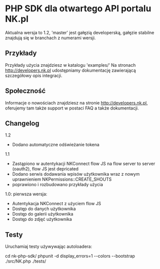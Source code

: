 PHP SDK dla otwartego API portalu NK.pl
=======================================

Aktualna wersja to 1.2, 'master' jest gałęzią developerską, gałęzie stabilne znajdują się w branchach
z numerami wersji.

Przykłady
---------

Przykłady użycia znajdziesz w katalogu 'examples/'
Na stronach http://developers.nk.pl udostępniamy dokumentację zawierającą szczegółowy opis integracji.

Społeczność
---------

Informacje o nowościach znajdziesz na stronie http://developers.nk.pl, oferujemy tam także support w postaci
FAQ a także dokumentacji.

Changelog
---------
1.2

* Dodano automatyczne odświeżanie tokena

1.1

* Zastąpiono w autentykacji NKConnect flow JS na flow server to server (oauth2), flow JS jest depricated
* Dodano serwis dodawania wpisów użytkownika wraz z nowym uprawnieniem NKPermissions::CREATE_SHOUTS
* poprawiono i rozbudowano przykłady użycia

1.0: pierwsza wersja:

* Autentykacja NKConnect z użyciem flow JS
* Dostęp do danych użytkownika
* Dostęp do galerii użytkownika
* Dostęp do zdjęć użytkownika

Testy
---------

Uruchamiaj testy używywając autoloadera:

  cd nk-php-sdk/
  phpunit -d display_errors=1 --colors --bootstrap ./src/NK.php ./tests/
